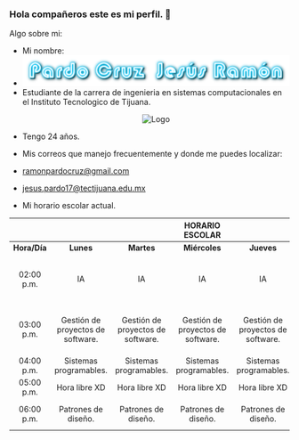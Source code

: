 ### Hola compañeros este es mi perfil. 👋

Algo sobre mi:

- Mi nombre: 
- <img alt="Logo" src="imagenes/nombre.png">
- Estudiante de la carrera de ingenieria en sistemas computacionales en el Instituto Tecnologico de Tijuana. <p align="center">
    <img alt="Logo" src="https://www.tijuana.tecnm.mx/wp-content/themes/tecnm/images/logo_TECT.png" width=250 height=250>
</p>

- Tengo 24 años.
- Mis correos que manejo frecuentemente y donde me puedes localizar:
- ramonpardocruz@gmail.com
- jesus.pardo17@tectijuana.edu.mx

- Mi horario escolar actual.


|             |                       |                       | **HORARIO ESCOLAR**   |                       |                      |
|:----------: |:---------------------:|:---------------------:|:---------------------:|:---------------------:|:--------------------:|
| **Hora/Día**| **Lunes**             |**Martes**             | **Miércoles**         | **Jueves**            | **Viernes**          |
| 02:00 p.m.  | IA    | IA    | IA    | IA    |      Gestión de proyectos de software.                |
| 03:00 p.m.  | Gestión de proyectos de software. | Gestión de proyectos de software. |Gestión de proyectos de software. |Gestión de proyectos de software. | Gestión de proyectos de software.                     |
| 04:00 p.m.  | Sistemas programables.        |Sistemas programables.       | Sistemas programables. | Sistemas programables.      |                      |
| 05:00 p.m.  | Hora libre XD | Hora libre XD   | Hora libre XD   | Hora libre XD   | Hora libre XD  |
| 06:00 p.m.  | Patrones de diseño.  |Patrones de diseño.  | Patrones de diseño.  | Patrones de diseño.  | Patrones de diseño.|


<!--
**RamonPardo1580/RamonPardo1580** is a ✨ _special_ ✨ repository because its `README.md` (this file) appears on your GitHub profile.
